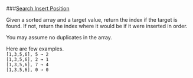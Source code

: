 ###[Search Insert Position](http://leetcode.com/onlinejudge#question_35)

Given a sorted array and a target value, return the index if the target is found. If not, return the index where it would be if it were inserted in order.

You may assume no duplicates in the array.

Here are few examples.  
`[1,3,5,6], 5 → 2`  
`[1,3,5,6], 2 → 1`  
`[1,3,5,6], 7 → 4`  
`[1,3,5,6], 0 → 0` 

